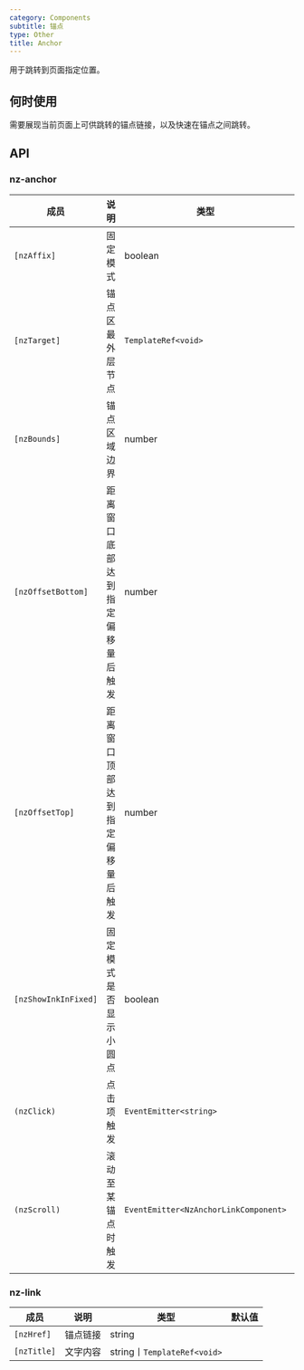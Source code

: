 ```yaml
---
category: Components
subtitle: 锚点
type: Other
title: Anchor
---
```


用于跳转到页面指定位置。

## 何时使用

需要展现当前页面上可供跳转的锚点链接，以及快速在锚点之间跳转。

## API

### nz-anchor

| 成员 | 说明 | 类型 | 默认值 |
| --- | --- | --- | --- |
| `[nzAffix]` | 固定模式 | boolean | true |
| `[nzTarget]` | 锚点区最外层节点 | `TemplateRef<void>`  |
| `[nzBounds]` | 锚点区域边界 | number | 5(px) |
| `[nzOffsetBottom]` | 距离窗口底部达到指定偏移量后触发 | number |  |
| `[nzOffsetTop]` | 距离窗口顶部达到指定偏移量后触发 | number |  |
| `[nzShowInkInFixed]` | 固定模式是否显示小圆点 | boolean | false |
| `(nzClick)` | 点击项触发 | `EventEmitter<string>` | - |
| `(nzScroll)` | 滚动至某锚点时触发 | `EventEmitter<NzAnchorLinkComponent>` | - |

### nz-link

| 成员 | 说明 | 类型 | 默认值 |
| --- | --- | --- | --- |
| `[nzHref]` | 锚点链接 | string |  |
| `[nzTitle]` | 文字内容 | string丨`TemplateRef<void>` |  |
